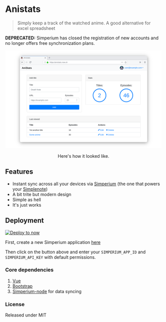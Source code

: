 # Anistats

> Simply keep a track of the watched anime. A good alternative for excel spreadsheet

**DEPRECATED:** Simperium has closed the registration of new accounts and no longer offers free synchronization plans.

![screenshot](./screenshot.png)
<center>Here's how it looked like.</center>

## Features

* Instant sync across all your devices via [Simperium](https://simperium.com) (the one that powers your [Simplenote](https://simplenote.com/))
* A bit trite but modern design
* Simple as hell
* It's just works



## Deployment

[![Deploy to now](https://deploy.now.sh/static/button.svg)](https://deploy.now.sh/?repo=https://github.com/holykol/anistats&env=SIMPERIUM_APP_ID&env=SIMPERIUM_API_KEY)

First, create a new Simperium application [here](https://simperium.com/app/new/)

Then click on the button above and enter your `SIMPERIUM_APP_ID` and `SIMPERIUM_API_KEY` with default permissions.




### Core dependencies

1. [Vue](https://vuejs.org/)
2. [Bootstrap](https://getbootstrap.com/)
3. [Simperium-node](https://github.com/Simperium/node-simperium) for data syncing



### License

Released under MIT

